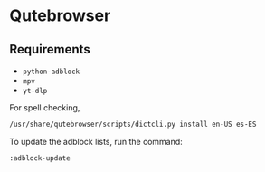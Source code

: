 # Qutebrowser

## Requirements

- `python-adblock`
- `mpv`
- `yt-dlp`

For spell checking,
```sh
/usr/share/qutebrowser/scripts/dictcli.py install en-US es-ES
```

To update the adblock lists, run the command:
```
:adblock-update
```
